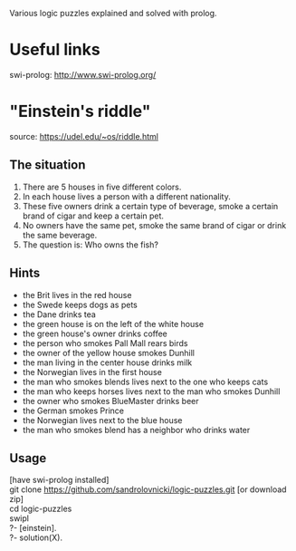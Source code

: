 Various logic puzzles explained and solved with prolog. 

# Useful links
swi-prolog: http://www.swi-prolog.org/

# "Einstein's riddle"  
source: https://udel.edu/~os/riddle.html 

## The situation

1. There are 5 houses in five different colors.
2. In each house lives a person with a different nationality.
3. These five owners drink a certain type of beverage, smoke a certain brand of cigar and keep a certain pet.
4. No owners have the same pet, smoke the same brand of cigar or drink the same beverage.
5. The question is: Who owns the fish?

## Hints

- the Brit lives in the red house
- the Swede keeps dogs as pets
- the Dane drinks tea
- the green house is on the left of the white house
- the green house's owner drinks coffee
- the person who smokes Pall Mall rears birds
- the owner of the yellow house smokes Dunhill
- the man living in the center house drinks milk
- the Norwegian lives in the first house
- the man who smokes blends lives next to the one who keeps cats
- the man who keeps horses lives next to the man who smokes Dunhill
- the owner who smokes BlueMaster drinks beer
- the German smokes Prince
- the Norwegian lives next to the blue house
- the man who smokes blend has a neighbor who drinks water

## Usage  

[have swi-prolog installed]  
git clone https://github.com/sandrolovnicki/logic-puzzles.git [or download zip]  
cd logic-puzzles  
swipl  
?- [einstein].  
?- solution(X).
